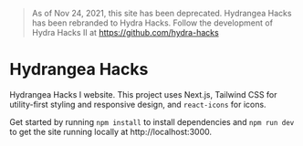 > As of Nov 24, 2021, this site has been deprecated. Hydrangea Hacks has been rebranded to Hydra Hacks. Follow the development of Hydra Hacks II at <https://github.com/hydra-hacks>

# Hydrangea Hacks

Hydrangea Hacks I website. This project uses Next.js, Tailwind CSS for utility-first styling and responsive design, and `react-icons` for icons.

Get started by running `npm install` to install dependencies and `npm run dev` to get the site running locally at http://localhost:3000.

